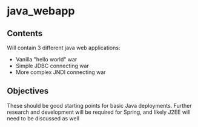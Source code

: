 java_webapp
===========

Contents
--------

Will contain 3 different java web applications:

* Vanilla "hello world" war
* Simple JDBC connecting war
* More complex JNDI connecting war

Objectives
----------
These should be good starting points for basic Java deployments. Further research and development will be required for Spring, and likely J2EE will need to be discussed as well 
